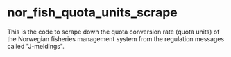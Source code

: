 # nor_fish_quota_units_scrape
This is the code to scrape down the quota conversion rate (quota units) of the Norwegian fisheries management system from the regulation messages called "J-meldings". 
